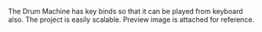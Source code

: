 The Drum Machine has key binds so that it can be played from keyboard also. The project is easily scalable. Preview image is attached for reference.

